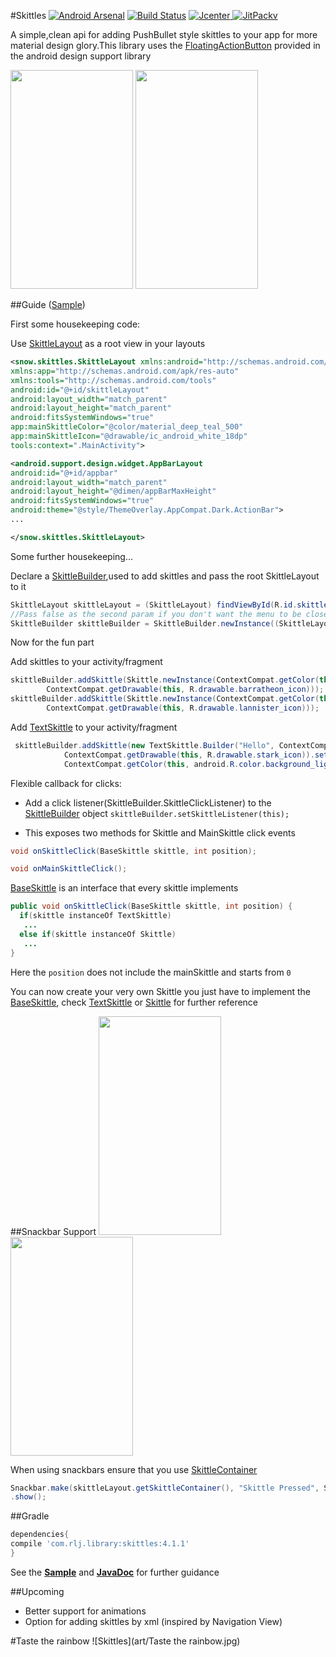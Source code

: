 #Skittles
[![Android Arsenal](https://img.shields.io/badge/Android%20Arsenal-Skittles-brightgreen.svg?style=flat)](http://android-arsenal.com/details/1/2076) [![Build Status](https://travis-ci.org/aashrairavooru/Skittles.svg)](https://travis-ci.org/aashrairavooru/Skittles)  [ ![Jcenter](https://img.shields.io/github/release/aashrairavooru/Skittles.svg?label=Jcenter) ](https://bintray.com/aashrairavooru/maven/Skittles/_latestVersion)
[
![JitPackv](https://img.shields.io/github/release/aashrairavooru/Skittles.svg?label=JitPack)](https://jitpack.io/#aashrairavooru/Skittles/)

A simple,clean api for adding PushBullet style skittles to your app for more material design glory.This library uses the <a href="https://developer.android.com/reference/android/support/design/widget/FloatingActionButton.html">FloatingActionButton</a> provided in the android design support library

<img src="art/Skittle.gif" width=196 height=350/>
<img src="art/TextSkittle.gif" width=196 height=350/>

##Guide ([Sample](sample/src/main/java/snow/skittlessample/MainActivity.java))

First some housekeeping code:

Use
[SkittleLayout](skittles/src/main/java/snow/skittles/SkittleLayout.java) as a root view in your layouts

```xml
<snow.skittles.SkittleLayout xmlns:android="http://schemas.android.com/apk/res/android"
xmlns:app="http://schemas.android.com/apk/res-auto"
xmlns:tools="http://schemas.android.com/tools"
android:id="@+id/skittleLayout"
android:layout_width="match_parent"
android:layout_height="match_parent"
android:fitsSystemWindows="true"
app:mainSkittleColor="@color/material_deep_teal_500"
app:mainSkittleIcon="@drawable/ic_android_white_18dp"
tools:context=".MainActivity">

<android.support.design.widget.AppBarLayout
android:id="@+id/appbar"
android:layout_width="match_parent"
android:layout_height="@dimen/appBarMaxHeight"
android:fitsSystemWindows="true"
android:theme="@style/ThemeOverlay.AppCompat.Dark.ActionBar">
...

</snow.skittles.SkittleLayout>
```

Some further housekeeping...

Declare a [SkittleBuilder](skittles/src/main/java/snow/skittles/SkittleBuilder.java),used to add skittles and pass the root SkittleLayout to it

```java
SkittleLayout skittleLayout = (SkittleLayout) findViewById(R.id.skittleLayout);
//Pass false as the second param if you don't want the menu to be closed on screen tap
SkittleBuilder skittleBuilder = SkittleBuilder.newInstance((SkittleLayout) findViewById(R.id.skittleLayout), true);

```

Now for the fun part

Add skittles to your activity/fragment

```java
skittleBuilder.addSkittle(Skittle.newInstance(ContextCompat.getColor(this, R.color.barratheon),
        ContextCompat.getDrawable(this, R.drawable.barratheon_icon)));
skittleBuilder.addSkittle(Skittle.newInstance(ContextCompat.getColor(this, R.color.lannister),
        ContextCompat.getDrawable(this, R.drawable.lannister_icon)));
```

Add [TextSkittle](skittles/src/main/java/snow/skittles/TextSkittle.java) to your activity/fragment

```java
 skittleBuilder.addSkittle(new TextSkittle.Builder("Hello", ContextCompat.getColor(this, R.color.stark),
            ContextCompat.getDrawable(this, R.drawable.stark_icon)).setTextBackground(
            ContextCompat.getColor(this, android.R.color.background_light)).build());

```

Flexible callback for clicks:

+ Add a click listener(SkittleBuilder.SkittleClickListener) to the [SkittleBuilder](skittles/src/main/java/snow/skittles/SkittleBuilder.java) object
`skittleBuilder.setSkittleListener(this);`

+ This exposes two methods for Skittle and MainSkittle click events

```java
void onSkittleClick(BaseSkittle skittle, int position); 

void onMainSkittleClick();
```
[BaseSkittle](skittles/src/main/java/snow/skittles/BaseSkittle.java) is an interface that every skittle implements

```java
public void onSkittleClick(BaseSkittle skittle, int position) {
  if(skittle instanceOf TextSkittle)
   ...
  else if(skittle instanceOf Skittle)
   ...
}
```
Here the `position` does not include the mainSkittle and starts from `0`

You can now create your very own Skittle you just have to implement the [BaseSkittle](skittles/src/main/java/snow/skittles/BaseSkittle.java), check [TextSkittle](skittles/src/main/java/snow/skittles/TextSkittle.java) or [Skittle](skittles/src/main/java/snow/skittles/Skittle.java) for further reference

##Snackbar Support
<img src="art/Snackbar.gif" width=196 height=350/>
<img src="art/SnackbarDismiss.gif" width=196 height=350/>

When using snackbars ensure that you use [SkittleContainer](skittles/src/main/java/snow/skittles/SkittleContainer.java)

```java
Snackbar.make(skittleLayout.getSkittleContainer(), "Skittle Pressed", Snackbar.LENGTH_LONG)
.show();
```

##Gradle
```groovy
dependencies{
compile 'com.rlj.library:skittles:4.1.1'
}
```

See the **[Sample](sample/src/main/java/snow/skittlessample/MainActivity.java)** and **[JavaDoc](http://aashrairavooru.github.io/Skittles/)** for further guidance

##Upcoming
+ Better support for animations
+ Option for adding skittles by xml (inspired by Navigation View)


#Taste the rainbow
![Skittles](art/Taste the rainbow.jpg)
